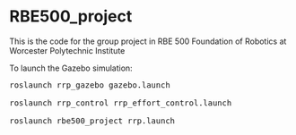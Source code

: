 # RBE500_project
This is the code for the group project in RBE 500 Foundation of  Robotics at Worcester Polytechnic Institute

To launch the Gazebo simulation:

<pre>roslaunch rrp_gazebo gazebo.launch

roslaunch rrp_control rrp_effort_control.launch

roslaunch rbe500_project rrp.launch
